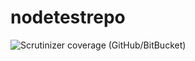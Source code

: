 # nodetestrepo
<img alt="Scrutinizer coverage (GitHub/BitBucket)" src="https://img.shields.io/scrutinizer/coverage/b/Anubhav311/nodetestrepo/branches"> 
